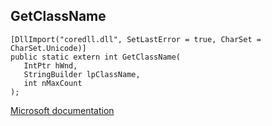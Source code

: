 ## GetClassName

```
[DllImport("coredll.dll", SetLastError = true, CharSet = CharSet.Unicode)]
public static extern int GetClassName(
   IntPtr hWnd,
   StringBuilder lpClassName,
   int nMaxCount
);
```

[Microsoft documentation](https://docs.microsoft.com/en-us/windows/win32/api/winuser/nf-winuser-getclassname)
